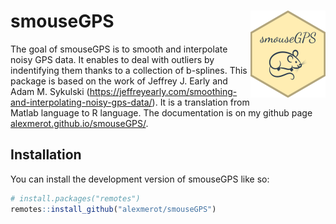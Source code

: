 
<!-- README.md is generated from README.Rmd. Please edit that file -->
<!-- badges: start -->

# smouseGPS <img src="man/figures/logo.png" align="right" height="139"/>

<!-- badges: end -->

The goal of smouseGPS is to smooth and interpolate noisy GPS data. It
enables to deal with outliers by indentifying them thanks to a
collection of b-splines. This package is based on the work of Jeffrey J.
Early and Adam M. Sykulski
(<https://jeffreyearly.com/smoothing-and-interpolating-noisy-gps-data/>).
It is a translation from Matlab language to R language. The
documentation is on my github page
[alexmerot.github.io/smouseGPS/](https://alexmerot.github.io/smouseGPS/).

## Installation

You can install the development version of smouseGPS like so:

``` r
# install.packages("remotes")
remotes::install_github("alexmerot/smouseGPS")
```
